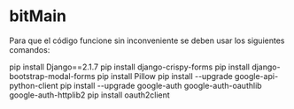 # bitMain

Para que el código funcione sin inconveniente se deben usar los siguientes comandos:

pip install Django==2.1.7
pip install django-crispy-forms
pip install django-bootstrap-modal-forms
pip install Pillow
pip install --upgrade google-api-python-client
pip install --upgrade google-auth google-auth-oauthlib google-auth-httplib2
pip install oauth2client

